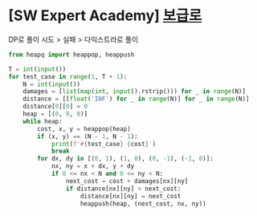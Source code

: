 # [SW Expert Academy] [보급로](https://swexpertacademy.com/main/code/problem/problemDetail.do?contestProbId=AV15QRX6APsCFAYD&categoryId=AV15QRX6APsCFAYD&categoryType=CODE&problemTitle=%EB%B3%B4%EA%B8%89%EB%A1%9C&orderBy=FIRST_REG_DATETIME&selectCodeLang=ALL&select-1=&pageSize=10&pageIndex=1)

DP로 풀이 시도 > 실패 > 다익스트라로 풀이

```py
from heapq import heappop, heappush

T = int(input())
for test_case in range(1, T + 1):
    N = int(input())
    damages = [list(map(int, input().rstrip())) for _ in range(N)]
    distance = [[float('INF') for _ in range(N)] for _ in range(N)]
    distance[0][0] = 0
    heap = [(0, 0, 0)]
    while heap:
        cost, x, y = heappop(heap)
        if (x, y) == (N - 1, N - 1):
            print(f'#{test_case} {cost}')
            break
        for dx, dy in [(0, 1), (1, 0), (0, -1), (-1, 0)]:
            nx, ny = x + dx, y + dy
            if 0 <= nx < N and 0 <= ny < N:
                next_cost = cost + damages[nx][ny]
                if distance[nx][ny] > next_cost:
                    distance[nx][ny] = next_cost
                    heappush(heap, (next_cost, nx, ny))
```
